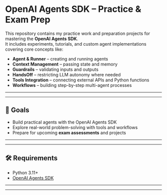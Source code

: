 # OpenAI Agents SDK – Practice & Exam Prep

This repository contains my practice work and preparation projects for mastering the **OpenAI Agents SDK**.  
It includes experiments, tutorials, and custom agent implementations covering core concepts like:

- **Agent & Runner** – creating and running agents
- **Context Management** – passing state and memory
- **Guardrails** – validating inputs and outputs
- **HandsOff** – restricting LLM autonomy where needed
- **Tools Integration** – connecting external APIs and Python functions
- **Workflows** – building step-by-step multi-agent processes

---


---

## 🚀 Goals
- Build practical agents with the OpenAI Agents SDK  
- Explore real-world problem-solving with tools and workflows  
- Prepare for upcoming **exam assessments** and projects  

---


---

## 🛠 Requirements
- Python 3.11+
- [OpenAI Agents SDK](https://pypi.org/project/openai-agents/)

---

---
